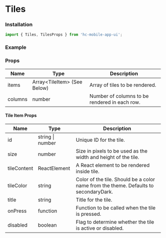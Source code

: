 # Tiles

### Installation

```jsx
import { Tiles, TilesProps } from 'hc-mobile-app-ui';
```

### Example



### Props

| Name    | Type                         | Description                                   |
| ------- | ---------------------------- | --------------------------------------------- |
| items   | Array\<TileItem> (See Below) | Array of tiles to be rendered.                |
| columns | number                       | Number of columns to be rendered in each row. |

#### Tile Item Props

| Name        | Type             | Description                                                                          |
| ----------- | ---------------- | ------------------------------------------------------------------------------------ |
| id          | string \| number | Unique ID for the tile.                                                              |
| size        | number           | Size in pixels to be used as the width and height of the tile.                       |
| tileContent | ReactElement     | A React element to be rendered inside tile.                                          |
| tileColor   | string           | Color of the tile. Should be a color name from the theme. Defaults to secondaryDark. |
| title       | string           | Title for the tile.                                                                  |
| onPress     | function         | Function to be called when the tile is pressed.                                      |
| disabled    | boolean          | Flag to determine whether the tile is active or disabled.                            |

